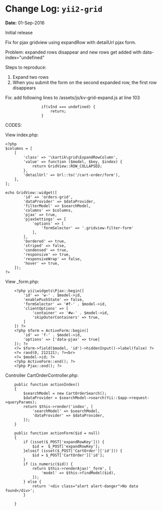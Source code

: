 Change Log: `yii2-grid`
=======================

**Date:** 01-Sep-2016

Initial release

Fix for pjax gridview using expandRow with detailUrl pjax form.


Problem: expanded rows disappear and new rows get added with data-index="undefined"

Steps to reproduce:
1. Expand two rows
2. When you submit the form on the second expanded row, the first row disappears

Fix: add following lines to /assets/js/kv-grid-expand.js at line 103

```
                if(vInd === undefined) {
                    return;
                }
```

CODES:

View index.php:
```
<?php
$columns = [
    [
        'class' => '\kartik\grid\ExpandRowColumn',
        'value' => function ($model, $key, $index) {
            return GridView::ROW_COLLAPSED;
        },
        'detailUrl' => Url::to('/cart-order/form'),
    ],
];

echo GridView::widget([
        'id' => 'orders-grid',
        'dataProvider' => $dataProvider,
        'filterModel' => $searchModel,
        'columns' => $columns,
        'pjax' => true,
        'pjaxSettings' => [
            'options' => [
                'formSelector' => '.gridview-filter-form'
            ],
        ],
        'bordered' => true,
        'striped' => false,
        'condensed' => true,
        'responsive' => true,
        'responsiveWrap' => false,
        'hover' => true,
    ]);
?>
```

View _form.php:
```
    <?php yii\widgets\Pjax::begin([
        'id' => 'w-' . $model->id,
        'enablePushState' => false,
        'formSelector' => '#f-' . $model->id,
        'clientOptions' => [
            'container' => '#w-' . $model->id,
            'skipOuterContainers' => true,
        ]
    ]) ?>
    <?php $form = ActiveForm::begin([
        'id' => 'f-' . $model->id,
        'options' => ['data-pjax' => true]
    ]); ?>
    <?= $form->field($model, 'id')->hiddenInput()->label(false) ?>
    <?= rand(0, 212121); ?><br>
    <?= $model->id; ?>
    <?php ActiveForm::end(); ?>
    <?php Pjax::end(); ?>

```

Controller CartOrderController.php:

```
    public function actionIndex()
    {
        $searchModel = new CartOrderSearch();
        $dataProvider = $searchModel->search(Yii::$app->request->queryParams);
        return $this->render('index', [
            'searchModel' => $searchModel,
            'dataProvider' => $dataProvider,
        ]);
    }

    public function actionForm($id = null)
    {
        if (isset($_POST['expandRowKey'])) {
            $id =  $_POST['expandRowKey'];
        }elseif (isset($_POST['CartOrder']['id'])) {
            $id = $_POST['CartOrder']['id'];
        }
        if (is_numeric($id)) {
            return $this->renderAjax('_form', [
                'model' => $this->findModel($id),
            ]);
        } else {
            return '<div class="alert alert-danger">No data found</div>';
        }

    }

```
